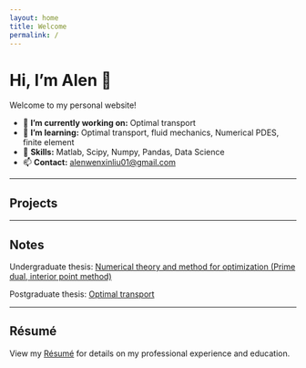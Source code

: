 ```yaml
---
layout: home
title: Welcome
permalink: /
---
```


# Hi, I’m Alen 👋

Welcome to my personal website! 

- 🔭 **I’m currently working on:** Optimal transport
- 🌱 **I’m learning:** Optimal transport, fluid mechanics, Numerical PDES, finite element
- 💼 **Skills:** Matlab, Scipy, Numpy, Pandas, Data Science
- 📫 **Contact:** [alenwenxinliu01@gmail.com](mailto:alenwenxinliu01@gmail.com)

---

## Projects

<!-- - [Project A](https://github.com/alenwenxinliu/project-a)  
  A concise description of what Project A does.

- [Project B](https://github.com/alenwenxinliu/project-b)  
  A brief overview of Project B’s purpose. -->

---

## Notes

Undergraduate thesis: [Numerical theory and method for optimization (Prime dual, interior point method)](/UG_thesis.pdf)

Postgraduate thesis: [Optimal transport](/PG_thesis.pdf)




---

## Résumé

View my [Résumé](/CV.pdf/) for details on my professional experience and education.